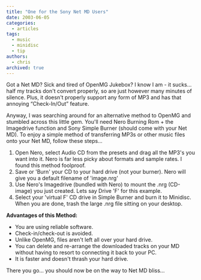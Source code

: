 ```yaml
---
title: "One for the Sony Net MD Users"
date: 2003-06-05
categories:
  - articles
tags:
  - music
  - minidisc
  - tip
authors:
  - chris
archived: true
---
```


Got a Net MD? Sick and tired of OpenMG Jukebox? I know I am - it sucks... half my tracks don't convert properly, so are just however many minutes of silence. Plus, it doesn't properly support any form of MP3 and has that annoying “Check-In/Out” feature.

Anyway, I was searching around for an alternative method to OpenMG and stumbled across this little gem. You'll need Nero Burning Rom + the Imagedrive function and Sony Simple Burner (should come with your Net MD). To enjoy a simple method of transferring MP3s or other music files onto your Net MD, follow these steps...

1. Open Nero, select Audio CD from the presets and drag all the MP3's you want into it. Nero is far less picky about formats and sample rates. I found this method foolproof.
2. Save or 'Burn' your CD to your hard drive (not your burner). Nero will give you a default filename of 'image.nrg'
3. Use Nero's Imagedrive (bundled with Nero) to mount the .nrg (CD-image) you just created. Lets say Drive 'F' for this example.
4. Select your 'virtual F' CD drive in Simple Burner and burn it to Minidisc. When you are done, trash the large .nrg file sitting on your desktop.

**Advantages of this Method:**

- You are using reliable software.
- Check-in/check-out is avoided.
- Unlike OpenMG, files aren't left all over your hard drive.
- You can delete and re-arrange the downloaded tracks on your MD without having to resort to connecting it back to your PC.
- It is faster and doesn't thrash your hard drive.

There you go... you should now be on the way to Net MD bliss...
